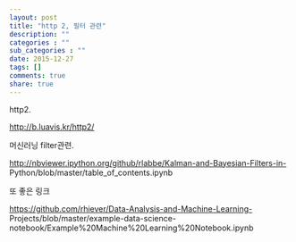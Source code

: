 ```yaml
---
layout: post
title: "http 2, 필터 관련"
description: ""
categories : ""
sub_categories : ""
date: 2015-12-27
tags: []
comments: true
share: true
---
```


http2.

http://b.luavis.kr/http2/

  

머신러닝 filter관련.

http://nbviewer.ipython.org/github/rlabbe/Kalman-and-Bayesian-Filters-in-
Python/blob/master/table_of_contents.ipynb

  

또 좋은 링크

https://github.com/rhiever/Data-Analysis-and-Machine-Learning-
Projects/blob/master/example-data-science-
notebook/Example%20Machine%20Learning%20Notebook.ipynb

